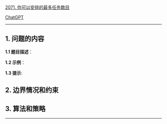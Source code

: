 [2071. 你可以安排的最多任务数目](https://leetcode.cn/problems/maximum-number-of-tasks-you-can-assign)

[ChatGPT](chat.openai.com)

---

## 1. 问题的内容
**1.1 题目描述**：

**1.2 示例**：

**1.3 提示**:

## 2. 边界情况和约束


## 3. 算法和策略

---

